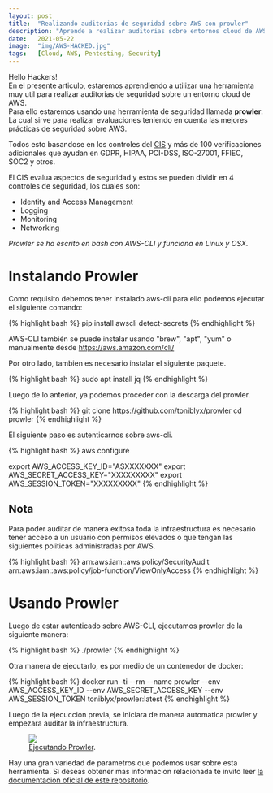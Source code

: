 ```yaml
---
layout: post
title:  "Realizando auditorias de seguridad sobre AWS con prowler"
description: "Aprende a realizar auditorias sobre entornos cloud de AWS"
date:   2021-05-22
image:  "img/AWS-HACKED.jpg"
tags:   [Cloud, AWS, Pentesting, Security]
---
```


Hello Hackers!  
En el presente articulo, estaremos aprendiendo a utilizar una herramienta muy util para realizar auditorias de seguridad sobre un entorno cloud de AWS.  
Para ello estaremos usando una herramienta de seguridad llamada **prowler**.
La cual sirve para realizar evaluaciones teniendo en cuenta las mejores prácticas de seguridad sobre AWS.  

Todos esto basandose en los controles del [CIS](https://d0.awsstatic.com/whitepapers/compliance/AWS_CIS_Foundations_Benchmark.pdf) y más de 100 verificaciones adicionales que ayudan en GDPR, HIPAA, PCI-DSS, ISO-27001, FFIEC, SOC2 y otros.  

El CIS evalua aspectos de seguridad y estos se pueden dividir en 4 controles de seguridad, los cuales son:  

 - Identity and Access Management
 - Logging
 - Monitoring
 - Networking

*Prowler se ha escrito en bash con AWS-CLI y funciona en Linux y OSX.*  

# Instalando Prowler
Como requisito debemos tener instalado aws-cli para ello podemos ejecutar el siguiente comando:  

{% highlight bash %}
pip install awscli detect-secrets
{% endhighlight %} 

AWS-CLI también se puede instalar usando "brew", "apt", "yum" o manualmente desde https://aws.amazon.com/cli/

Por otro lado, tambien es necesario instalar el siguiente paquete.  

{% highlight bash %}
sudo apt install jq
{% endhighlight %} 

Luego de lo anterior, ya podemos proceder con la descarga del prowler.  

{% highlight bash %}
git clone https://github.com/toniblyx/prowler
cd prowler
{% endhighlight %} 

El siguiente paso es autenticarnos sobre aws-cli.  

{% highlight bash %}
aws configure

export AWS_ACCESS_KEY_ID="ASXXXXXXX"
export AWS_SECRET_ACCESS_KEY="XXXXXXXXX"
export AWS_SESSION_TOKEN="XXXXXXXXX"
{% endhighlight %} 


## Nota
Para poder auditar de manera exitosa toda la infraestructura es necesario tener acceso a un usuario con permisos elevados o que tengan las siguientes politicas administradas por AWS.

{% highlight bash %}
arn:aws:iam::aws:policy/SecurityAudit
arn:aws:iam::aws:policy/job-function/ViewOnlyAccess
{% endhighlight %} 

# Usando Prowler
Luego de estar autenticado sobre AWS-CLI, ejecutamos prowler de la siguiente manera:  

{% highlight bash %}
./prowler
{% endhighlight %} 

Otra manera de ejecutarlo, es por medio de un contenedor de docker:  

{% highlight bash %}
docker run -ti --rm --name prowler --env AWS_ACCESS_KEY_ID --env AWS_SECRET_ACCESS_KEY --env AWS_SESSION_TOKEN toniblyx/prowler:latest
{% endhighlight %} 

Luego de la ejecuccion previa, se iniciara de manera automatica prowler y empezara auditar la infraestructura.  


<figure>
  <img src="{{site.baseurl}}/img/prowler.png" >
	<figcaption>
    <a href="{{site.baseurl}}/img/prowler.png" title="Ejecutando Prowler">Ejecutando Prowler</a>.
  </figcaption>
</figure> 

Hay una gran variedad de parametros que podemos usar sobre esta herramienta.
Si deseas obtener mas informacion relacionada te invito leer [la documentacion oficial de este repositorio](https://github.com/toniblyx/prowler).  

